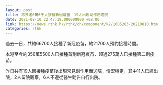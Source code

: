 ```yaml
---
layout: post
title: 再多逾6萬6千人接種新冠疫苗　19人出現副作用送院
date: 2021-08-10 22:47:19.000000000 +08:00
link: https://news.rthk.hk/rthk/ch/component/k2/1605283-20210810.htm
categories: rthk
---
```


過去一日，共約66700人接種了新冠疫苗，約21700人預約接種時間。

本港至今約356萬5500人已接種首劑新冠疫苗，超過275萬人已接種第二劑疫苗。

昨日共有19人因接種疫苗後出現常見副作用而送院，情況穩定，其中11人已經出院，2人留院觀察，6人不遵從醫生勸告自行出院。

